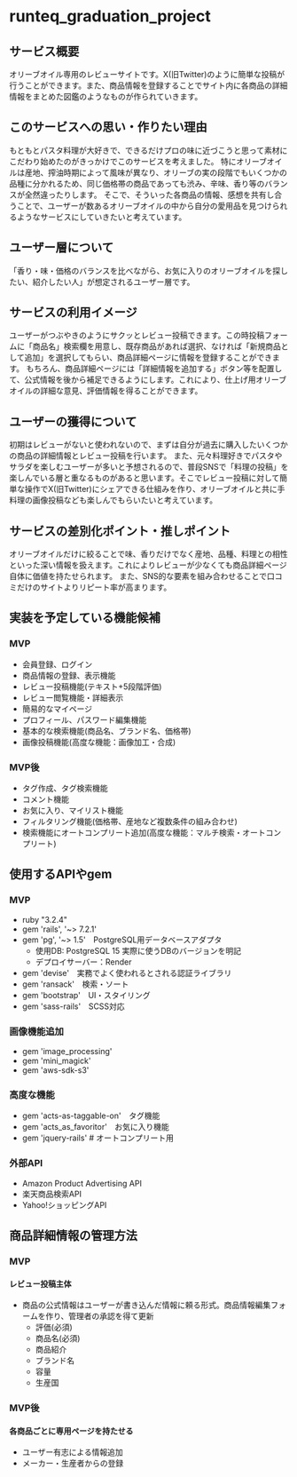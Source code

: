 # runteq_graduation_project

## サービス概要
オリーブオイル専用のレビューサイトです。X(旧Twitter)のように簡単な投稿が行うことができます。また、商品情報を登録することでサイト内に各商品の詳細情報をまとめた図鑑のようなものが作られていきます。

## このサービスへの思い・作りたい理由
もともとパスタ料理が大好きで、できるだけプロの味に近づこうと思って素材にこだわり始めたのがきっかけでこのサービスを考えました。
特にオリーブオイルは産地、搾油時期によって風味が異なり、オリーブの実の段階でもいくつかの品種に分かれるため、同じ価格帯の商品であっても渋み、辛味、香り等のバランスが全然違ったりします。
そこで、そういった各商品の情報、感想を共有し合うことで、ユーザーが数あるオリーブオイルの中から自分の愛用品を見つけられるようなサービスにしていきたいと考えています。

## ユーザー層について
「香り・味・価格のバランスを比べながら、お気に入りのオリーブオイルを探したい、紹介したい人」が想定されるユーザー層です。

## サービスの利用イメージ
ユーザーがつぶやきのようにサクッとレビュー投稿できます。この時投稿フォームに「商品名」検索欄を用意し、既存商品があれば選択、なければ「新規商品として追加」を選択してもらい、商品詳細ページに情報を登録することができます。
もちろん、商品詳細ページには「詳細情報を追加する」ボタン等を配置して、公式情報を後から補足できるようにします。これにより、仕上げ用オリーブオイルの詳細な意見、評価情報を得ることができます。

## ユーザーの獲得について
初期はレビューがないと使われないので、まずは自分が過去に購入したいくつかの商品の詳細情報とレビュー投稿を行います。
また、元々料理好きでパスタやサラダを楽しむユーザーが多いと予想されるので、普段SNSで「料理の投稿」を楽しんでいる層と重なるものがあると思います。そこでレビュー投稿に対して簡単な操作でX(旧Twitter)にシェアできる仕組みを作り、オリーブオイルと共に手料理の画像投稿なども楽しんでもらいたいと考えています。

## サービスの差別化ポイント・推しポイント
オリーブオイルだけに絞ることで味、香りだけでなく産地、品種、料理との相性といった深い情報を扱えます。これによりレビューが少なくても商品詳細ページ自体に価値を持たせられます。
また、SNS的な要素を組み合わせることで口コミだけのサイトよりリピート率が高まります。

## 実装を予定している機能候補
### MVP
* 会員登録、ログイン
* 商品情報の登録、表示機能
* レビュー投稿機能(テキスト+5段階評価)
* レビュー閲覧機能・詳細表示
* 簡易的なマイページ
* プロフィール、パスワード編集機能
* 基本的な検索機能(商品名、ブランド名、価格帯)
* 画像投稿機能(高度な機能：画像加工・合成)

### MVP後
* タグ作成、タグ検索機能
* コメント機能
* お気に入り、マイリスト機能
* フィルタリング機能(価格帯、産地など複数条件の組み合わせ)
* 検索機能にオートコンプリート追加(高度な機能：マルチ検索・オートコンプリート)

## 使用するAPIやgem
### MVP
* ruby "3.2.4"
* gem 'rails', '~> 7.2.1'
* gem 'pg', '~> 1.5'　PostgreSQL用データベースアダプタ
  - 使用DB: PostgreSQL 15  実際に使うDBのバージョンを明記
  - デプロイサーバー：Render
* gem 'devise'　実務でよく使われるとされる認証ライブラリ
* gem 'ransack'　検索・ソート
* gem 'bootstrap'　UI・スタイリング
* gem 'sass-rails'　SCSS対応

### 画像機能追加
* gem 'image_processing'
* gem 'mini_magick'
* gem 'aws-sdk-s3'

### 高度な機能
* gem 'acts-as-taggable-on'　タグ機能
* gem 'acts_as_favoritor'　お気に入り機能
* gem 'jquery-rails'  # オートコンプリート用

### 外部API
* Amazon Product Advertising API
* 楽天商品検索API
* Yahoo!ショッピングAPI

## 商品詳細情報の管理方法
### MVP
#### レビュー投稿主体
- 商品の公式情報はユーザーが書き込んだ情報に頼る形式。商品情報編集フォームを作り、管理者の承認を得て更新
  - 評価(必須)
  - 商品名(必須)
  - 商品紹介
  - ブランド名
  - 容量
  - 生産国

### MVP後
#### 各商品ごとに専用ページを持たせる
- ユーザー有志による情報追加
- メーカー・生産者からの登録